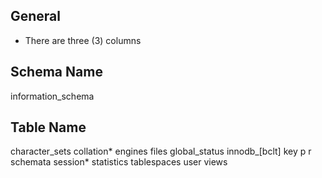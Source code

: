 ## General

- There are three (3) columns

## Schema Name

information_schema

## Table Name

character_sets
collation*
engines
files
global_status
innodb_[bclt]
key
p
r
schemata
session*
statistics
tablespaces
user
views

